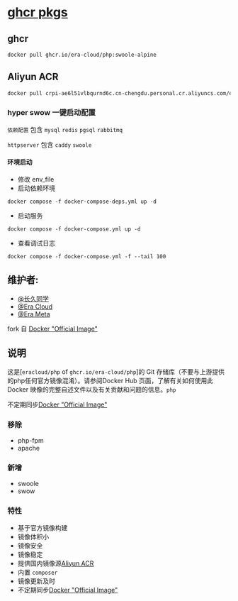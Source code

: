 # [ghcr pkgs](https://github.com/era-cloud/php/pkgs/container/php)

## ghcr
```sh
docker pull ghcr.io/era-cloud/php:swoole-alpine
```

## Aliyun ACR
```sh
docker pull crpi-ae6l51vlbqurnd6c.cn-chengdu.personal.cr.aliyuncs.com/eracloud/php:version-tag
```

### hyper swow 一键启动配置

`依赖配置` 包含 `mysql` `redis` `pgsql` `rabbitmq`

`httpserver` 包含  `caddy` `swoole`

#### 环境启动
 - 修改 env_file
 - 启动依赖环境
  
  ```shell
  docker compose -f docker-compose-deps.yml up -d
  ```

 - 启动服务
 ```shell
 docker compose -f docker-compose.yml up -d
 ```

- 查看调试日志
 ```shell
 docker compose -f docker-compose.yml -f --tail 100
 ```

## 维护者: 
- [@长久同学](https://github.com/littlezo/php)
- [@Era Cloud](https://github.com/era-cloud/php)
- [@Era Meta](https://github.com/meta-era)

fork 自 [Docker "Official Image"](https://github.com/docker-library/php) 

## 说明
这是[`eracloud/php` of `ghcr.io/era-cloud/php`]的 Git 存储库（不要与上游提供的php任何官方镜像混淆）。请参阅Docker Hub 页面，了解有关如何使用此 Docker 映像的完整自述文件以及有关贡献和问题的信息。`php`

不定期同步[Docker "Official Image"](https://github.com/docker-library/php)

### 移除
  - php-fpm
  - apache
  
### 新增
  - swoole
  - swow
 
### 特性
  - 基于官方镜像构建
  - 镜像体积小
  - 镜像安全
  - 镜像稳定
  - 提供国内镜像源[Aliyun ACR](https://cr.console.aliyun.com/cn-beijing/instances/repositories)
  - 内置 `composer`
  - 镜像更新及时
  - 不定期同步[Docker "Official Image"](https://github.com/docker-library/php)

